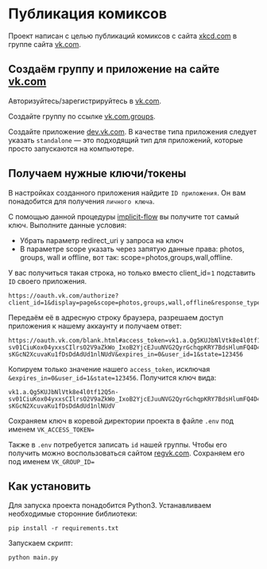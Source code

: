 # Публикация комиксов

Проект написан с целью публикаций комиксов с сайта [xkcd.com](https://xkcd.com/) в группе сайта [vk.com](https://vk.com/).

## Создаём группу и приложение на сайте [vk.com](https://vk.com/)
Авторизуйтесь/зарегистрируйтесь в [vk.com](https://vk.com/).

Создайте группу по ссылке [vk.com.groups](https://vk.com/groups?tab=admin).

Создайте приложение [dev.vk.com](https://dev.vk.com/). В качестве типа приложения следует указать `standalone` — это подходящий тип для приложений, которые просто запускаются на компьютере.

## Получаем нужные ключи/токены
В настройках созданного приложения найдите `ID приложения`. Он вам понадобится для получения `личного ключа`. 

С помощью данной процедуры [implicit-flow](https://dev.vk.com/api/access-token/implicit-flow-user) вы получите тот самый ключ. Выполните данные условия:
* Убрать параметр redirect_uri у запроса на ключ
* В параметре scope указать через запятую данные права: photos, groups, wall и offline, вот так: scope=photos,groups,wall,offline.

У вас получиться такая строка, но только вместо client_id=`1` подставить `ID` своего приложения.
```
https://oauth.vk.com/authorize?client_id=1&display=page&scope=photos,groups,wall,offline&response_type=token&v=5.131&state=123456
```
Передаём её в адресную строку браузера, разрешаем доступ приложения к нашему аккаунту и получаем ответ:
```
https://oauth.vk.com/blank.html#access_token=vk1.a.Qg5KUJbNlVtk8e4l0tf12Q5n-sv01CiuKox04yxxsCIlrsO2V9aZkWo_IxoB2YjcEJuuNVG2QyrGchqpKRY7BdsHlumFQ4D4OyZSHitA52NEDnVDKbGQRnEmF_p7O31Rt5MYPByb0y3qaJe8Auc6IT9fvbu-sKGcN2XcuvaKu1fDsDdAdUd1nlNUdV&expires_in=0&user_id=1&state=123456
```
Копируем только значение нашего `access_token`, исключая `&expires_in=0&user_id=1&state=123456`. Получится ключ вида:
```
vk1.a.Qg5KUJbNlVtk8e4l0tf12Q5n-sv01CiuKox04yxxsCIlrsO2V9aZkWo_IxoB2YjcEJuuNVG2QyrGchqpKRY7BdsHlumFQ4D4OyZSHitA52NEDnVDKbGQRnEmF_p7O31Rt5MYPByb0y3qaJe8Auc6IT9fvbu-sKGcN2XcuvaKu1fDsDdAdUd1nlNUdV
```
Сохраняем ключ в коревой директории проекта в файле `.env` под именем `VK_ACCESS_TOKEN=`

Также в `.env` потребуется записать `id` нашей группы. Чтобы его получить можно воспользоваться сайтом [regvk.com](https://regvk.com/id/). Сохраняем его под именем `VK_GROUP_ID=`

## Как установить

Для запуска проекта понадобится Python3. Устанавливаем необходимые сторонние библиотеки:
```
pip install -r requirements.txt
```
Запускаем скрипт:
```
python main.py
```
